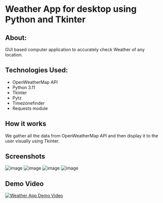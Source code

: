 # Weather App for desktop using Python and Tkinter

## About:
GUI based computer application to accurately check Weather of any location.

## Technologies Used:
- OpenWeatherMap API
- Python 3.11
- Tkinter
- Pytz
- Timezonefinder
- Requests module

## How it works
We gather all the data from OpenWeatherMap API and then display it to the user visually using Tkinter.

## Screenshots
![image](https://user-images.githubusercontent.com/98761592/230739962-d5aac4ae-6b1c-4018-b225-38632e3773bc.png)
![image](https://user-images.githubusercontent.com/98761592/230740007-3f7fd24d-914e-4af1-b778-adda9c0747e3.png)
![image](https://user-images.githubusercontent.com/98761592/230740017-4fe24865-d4ec-496c-8868-4f75b7ac7957.png)
![image](https://user-images.githubusercontent.com/98761592/230740029-7e6cd214-eb16-478e-b1f1-d40bd1931ab7.png)

## Demo Video
[![Weather App Demo Video](https://img.youtube.com/vi/HysEtFDi4sU/0.jpg)](https://www.youtube.com/watch?v=HysEtFDi4sU)
